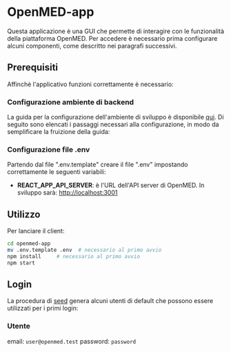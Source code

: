 # OpenMED-app

Questa applicazione è una GUI che permette di interagire con le funzionalità della piattaforma OpenMED. Per accedere è necessario prima configurare alcuni componenti, come descritto nei paragrafi successivi.

## Prerequisiti

Affinchè l'applicativo funzioni correttamente è necessario:

### Configurazione ambiente di backend

La guida per la configurazione dell'ambiente di sviluppo è disponibile [qui](../v1.0.0.md). Di seguito sono elencati i passaggi necessari alla configurazione, in modo da semplificare la fruizione della guida:

### Configurazione file .env

Partendo dal file ".env.template" creare il file ".env" impostando correttamente le seguenti variabili:

- **REACT_APP_API_SERVER**: è l'URL dell'API server di OpenMED. In sviluppo sarà: [http://localhost:3001](http://localhost:3001)

## Utilizzo

Per lanciare il client:

```bash
cd openmed-app
mv .env.template .env  # necessario al primo avvio
npm install     # necessario al primo avvio
npm start
```

## Login

La procedura di [seed](../api/README.md) genera alcuni utenti di default che possono essere utilizzati per i primi login:

### Utente

email: `user@openmed.test`
password: `password`
